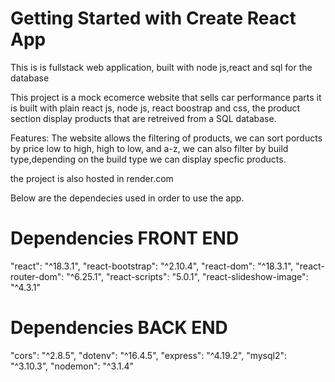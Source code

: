# Getting Started with Create React App
This is is fullstack web application, built with node js,react and sql for the database

This project is a mock ecomerce website that sells car performance parts it is built with plain react js, node js, react boostrap and css, 
the product section display products that are retreived from a SQL database.

Features: The website allows the filtering of products, we can sort porducts by price low to high, high to low, and a-z,
          we can also filter by build type,depending on the build type we can display specfic products.

          
the project is also hosted in render.com

Below are the dependecies used in order to use the app.


# Dependencies FRONT END
   "react": "^18.3.1",
    "react-bootstrap": "^2.10.4",
    "react-dom": "^18.3.1",
    "react-router-dom": "^6.25.1",
    "react-scripts": "5.0.1",
    "react-slideshow-image": "^4.3.1"
 
 
 # Dependencies BACK END


"cors": "^2.8.5",
"dotenv": "^16.4.5",
"express": "^4.19.2",
"mysql2": "^3.10.3",
"nodemon": "^3.1.4"
    
